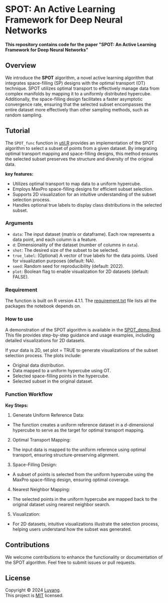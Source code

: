 # SPOT: An Active Learning Framework for Deep Neural Networks

**This repository contains code for the paper "SPOT: An Active Learning Framework for Deep Neural Networks"**


## Overview

We introduce the **SPOT** algorithm, a novel active learning algorithm that integrates space-filling (SP) designs with the optimal transport (OT) technique.
SPOT utilizes optimal transport to effectively manage data from complex manifolds by mapping it to a uniformly distributed hypercube. Additionally, the space-filling design facilitates a faster asymptotic convergence rate, ensuring that the selected subset encompasses the entire dataset more effectively than other sampling methods, such as random sampling.


## Tutorial

The `SPOT_func` function in [util.R](https://github.com/Luyang8991/SPOT/blob/main/code/util.R) provides an implementation of the SPOT algorithm to select a subset of points from a given dataset. By integrating optimal transport mapping and space-filling designs, this method ensures the selected subset preserves the structure and diversity of the original data.

**key features:**
- Utilizes optimal transport to map data to a uniform hypercube.
- Employs MaxPro space-filling designs for efficient subset selection.
- Supports 2D visualization for an intuitive understanding of the subset selection process.
- Handles optional true labels to display class distributions in the selected subset.


### Arguments
- `data`: The input dataset (matrix or dataframe). Each row represents a data point, and each column is a feature.
- `d`: Dimensionality of the dataset (number of columns in `data`).
- `shot`: The desired size of the subset to be selected.
- `true_label`: (Optional) A vector of true labels for the data points. Used for visualization purposes (default: NA).
- `seed`: Random seed for reproducibility (default: 2022).
- `plot`: Boolean flag to enable visualization for 2D datasets (default: FALSE).


### Requirement

The function is built on R version 4.1.1. The [requirement.txt](https://github.com/Luyang8991/SPOT/blob/main/requirements.txt) file lists all the packages the notebook depends on. 


### How to use

A demonstration of the SPOT algorithm is available in the [SPOT_demo.Rmd](https://github.com/Luyang8991/SPOT/blob/main/code/SPOT_demo.Rmd). This file provides step-by-step guidance and usage examples, including detailed visualizations for 2D datasets.

If your data is 2D, set plot = TRUE to generate visualizations of the subset selection process. The plots include:
- Original data distribution.
- Data mapped to a uniform hypercube using OT.
- Selected space-filling points in the hypercube.
- Selected subset in the original dataset.


### Function Workflow

**Key Steps:**
1. Generate Uniform Reference Data:
 - The function creates a uniform reference dataset in a $d$-dimensional hypercube to serve as the target for optimal transport mapping.
2. Optimal Transport Mapping:
 - The input data is mapped to the uniform reference using optimal transport, ensuring structure-preserving alignment.
3. Space-Filling Design:
 - A subset of points is selected from the uniform hypercube using the MaxPro space-filling design, ensuring optimal coverage.
4. Nearest Neighbor Mapping:
 - The selected points in the uniform hypercube are mapped back to the original dataset using nearest neighbor search.
5. Visualization:
 - For 2D datasets, intuitive visualizations illustrate the selection process, helping users understand how the subset was generated.


## Contributions
We welcome contributions to enhance the functionality or documentation of the SPOT algorithm. Feel free to submit issues or pull requests.



## License

Copyright © 2024 [Luyang](https://github.com/Luyang8991). <br />
This project is [MIT](https://github.com/Luyang8991/SPOT/blob/main/LICENSE) licensed.

